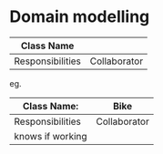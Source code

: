 # Domain modelling

|Class Name |  |
------------|--
|Responsibilities | Collaborator |

eg.

|Class Name: | Bike |
------------|--
|Responsibilities | Collaborator |
|knows if working |  |